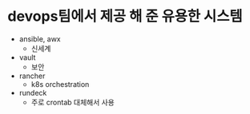 # devops팀에서 제공 해 준 유용한 시스템

- ansible, awx
  - 신세계
- vault
  - 보안
- rancher
  - k8s orchestration
- rundeck
  - 주로 crontab 대체해서 사용